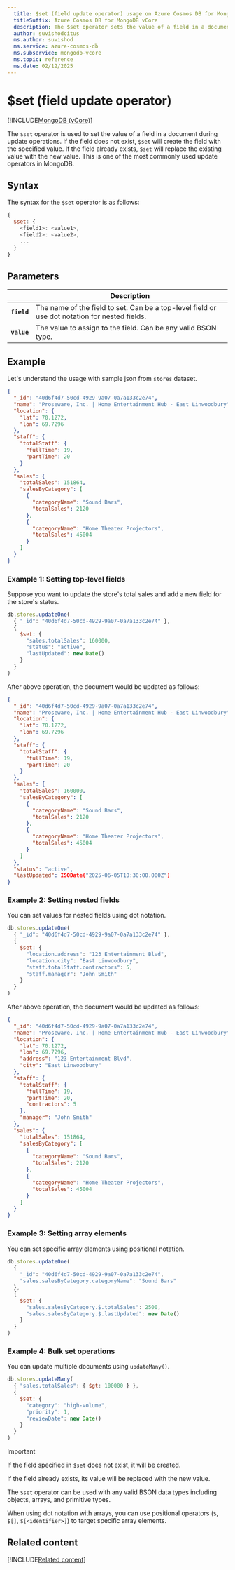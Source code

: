 ```yaml
---
  title: $set (field update operator) usage on Azure Cosmos DB for MongoDB vCore
  titleSuffix: Azure Cosmos DB for MongoDB vCore
  description: The $set operator sets the value of a field in a document during update operations.
  author: suvishodcitus
  ms.author: suvishod
  ms.service: azure-cosmos-db
  ms.subservice: mongodb-vcore
  ms.topic: reference
  ms.date: 02/12/2025
---
```


# $set (field update operator)

[!INCLUDE[MongoDB (vCore)](~/reusable-content/ce-skilling/azure/includes/cosmos-db/includes/appliesto-mongodb-vcore.md)]

The `$set` operator is used to set the value of a field in a document during update operations. If the field does not exist, `$set` will create the field with the specified value. If the field already exists, `$set` will replace the existing value with the new value. This is one of the most commonly used update operators in MongoDB.

## Syntax

The syntax for the `$set` operator is as follows:

```javascript
{
  $set: {
    <field1>: <value1>,
    <field2>: <value2>,
    ...
  }
}
```

## Parameters

| | Description |
| --- | --- |
| **`field`** | The name of the field to set. Can be a top-level field or use dot notation for nested fields. |
| **`value`** | The value to assign to the field. Can be any valid BSON type. |

## Example

Let's understand the usage with sample json from `stores` dataset.

```json
{
  "_id": "40d6f4d7-50cd-4929-9a07-0a7a133c2e74",
  "name": "Proseware, Inc. | Home Entertainment Hub - East Linwoodbury",
  "location": {
    "lat": 70.1272,
    "lon": 69.7296
  },
  "staff": {
    "totalStaff": {
      "fullTime": 19,
      "partTime": 20
    }
  },
  "sales": {
    "totalSales": 151864,
    "salesByCategory": [
      {
        "categoryName": "Sound Bars",
        "totalSales": 2120
      },
      {
        "categoryName": "Home Theater Projectors",
        "totalSales": 45004
      }
    ]
  }
}
```

### Example 1: Setting top-level fields

Suppose you want to update the store's total sales and add a new field for the store's status.

```javascript
db.stores.updateOne(
  { "_id": "40d6f4d7-50cd-4929-9a07-0a7a133c2e74" },
  {
    $set: {
      "sales.totalSales": 160000,
      "status": "active",
      "lastUpdated": new Date()
    }
  }
)
```

After above operation, the document would be updated as follows:

```json
{
  "_id": "40d6f4d7-50cd-4929-9a07-0a7a133c2e74",
  "name": "Proseware, Inc. | Home Entertainment Hub - East Linwoodbury",
  "location": {
    "lat": 70.1272,
    "lon": 69.7296
  },
  "staff": {
    "totalStaff": {
      "fullTime": 19,
      "partTime": 20
    }
  },
  "sales": {
    "totalSales": 160000,
    "salesByCategory": [
      {
        "categoryName": "Sound Bars",
        "totalSales": 2120
      },
      {
        "categoryName": "Home Theater Projectors",
        "totalSales": 45004
      }
    ]
  },
  "status": "active",
  "lastUpdated": ISODate("2025-06-05T10:30:00.000Z")
}
```

### Example 2: Setting nested fields

You can set values for nested fields using dot notation.

```javascript
db.stores.updateOne(
  { "_id": "40d6f4d7-50cd-4929-9a07-0a7a133c2e74" },
  {
    $set: {
      "location.address": "123 Entertainment Blvd",
      "location.city": "East Linwoodbury",
      "staff.totalStaff.contractors": 5,
      "staff.manager": "John Smith"
    }
  }
)
```

After above operation, the document would be updated as follows:

```json
{
  "_id": "40d6f4d7-50cd-4929-9a07-0a7a133c2e74",
  "name": "Proseware, Inc. | Home Entertainment Hub - East Linwoodbury",
  "location": {
    "lat": 70.1272,
    "lon": 69.7296,
    "address": "123 Entertainment Blvd",
    "city": "East Linwoodbury"
  },
  "staff": {
    "totalStaff": {
      "fullTime": 19,
      "partTime": 20,
      "contractors": 5
    },
    "manager": "John Smith"
  },
  "sales": {
    "totalSales": 151864,
    "salesByCategory": [
      {
        "categoryName": "Sound Bars",
        "totalSales": 2120
      },
      {
        "categoryName": "Home Theater Projectors",
        "totalSales": 45004
      }
    ]
  }
}
```

### Example 3: Setting array elements

You can set specific array elements using positional notation.

```javascript
db.stores.updateOne(
  { 
    "_id": "40d6f4d7-50cd-4929-9a07-0a7a133c2e74",
    "sales.salesByCategory.categoryName": "Sound Bars"
  },
  {
    $set: {
      "sales.salesByCategory.$.totalSales": 2500,
      "sales.salesByCategory.$.lastUpdated": new Date()
    }
  }
)
```

### Example 4: Bulk set operations

You can update multiple documents using `updateMany()`.

```javascript
db.stores.updateMany(
  { "sales.totalSales": { $gt: 100000 } },
  {
    $set: {
      "category": "high-volume",
      "priority": 1,
      "reviewDate": new Date()
    }
  }
)
```

> [!Important]
>
> If the field specified in `$set` does not exist, it will be created.
> 
> If the field already exists, its value will be replaced with the new value.
> 
> The `$set` operator can be used with any valid BSON data types including objects, arrays, and primitive types.
> 
> When using dot notation with arrays, you can use positional operators (`$`, `$[]`, `$[<identifier>]`) to target specific array elements.

## Related content

[!INCLUDE[Related content](../includes/related-content.md)]
